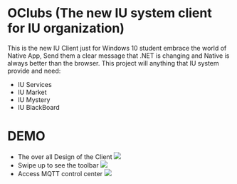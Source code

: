 # OClubs (The new IU system client for IU organization)
This is the new IU Client just for Windows 10 student embrace the world of Native App, Send them
a clear message that .NET is changing and Native is always better than the browser. This project will
anything that IU system provide and need:
* IU Services 
* IU Market
* IU Mystery
* IU BlackBoard
# DEMO
- The over all Design of the Client
![](Demo/DashBoard.png)
- Swipe up to see the toolbar
![](Demo/ToolBar.png)
- Access MQTT control center
![](Demo/MQTT.gif)
